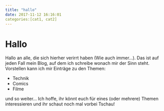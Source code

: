 ```yaml
---
title: "hallo"
date: 2017-11-12 16:16:01
categories:[cat1, cat2]
---
```

# Hallo
Hallo an alle, die sich hierher verirrt haben (Wie auch immer...). 
Das ist auf jeden Fall mein Blog, auf dem ich schreibe wonach mir der Sinn steht. 
Vorstellen kann ich mir Einträge zu den Themen:
* Technik
* Comics
* Filme

und so weiter...
Ich hoffe, ihr könnt euch für eines (oder mehrere) Themen interessieren und ihr schaut noch mal vorbei
Tschau!
